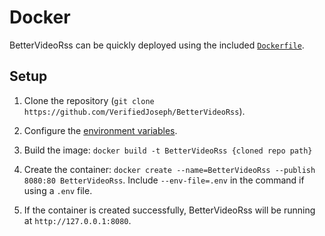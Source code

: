 # Docker

BetterVideoRss can be quickly deployed using the included [`Dockerfile`](../Dockerfile).

## Setup

1. Clone the repository (`git clone https://github.com/VerifiedJoseph/BetterVideoRss`).

2. Configure the [environment variables](configuration.md).

3. Build the image: `docker build -t BetterVideoRss {cloned repo path}`

4. Create the container: `docker create --name=BetterVideoRss --publish 8080:80 BetterVideoRss`. Include `--env-file=.env` in the command if using a `.env` file.

5. If the container is created successfully, BetterVideoRss will be running at `http://127.0.0.1:8080`.
